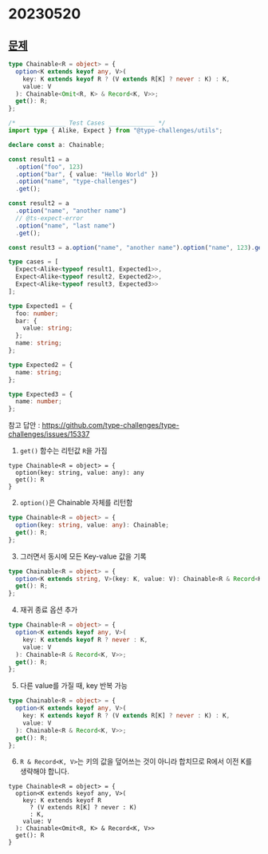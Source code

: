 # 20230520

## [문제](https://www.typescriptlang.org/play?#code/PQKgUABBCMBMEFoIGEAWBDAlgO3QIwBsBTCAeQAcAXTAe2wGdJEEXWm8BPCAQW0tTpcAYgFcIACgAC6PgDMRASggBiALZEAJphGqV6cuQKYAxump0wTZdYgBFEUXrnslqGiy5CJGlVoMI6ABOJMY0qqp0BFwi9JoQOBAAUugAbuj0xoGYVAB0EABCIpQQAO6oRNilJPQlmJTGqBCUNBAAKhzkRADKmdmUADQQppUcNGLkgT5EgVFNHSR1APyuEACSlfyY9EMYBMTYAOZEg6Ni2ERxzXOdAZU0eABWRMbFNIEBQwTp20hlZkQpaYQU4QIwAaxISCuExoKUwGhIlBKLXk2BefggAAMfM5xBCOIM0gQHApMbcNFijpRxKS8ussTi-JiTmMhjIIEQAB6UCoU-ghESBYJ8IZ0WSYA7XEicJrlCAHTCAyr48kQIkOPIAdWqAhEBAp+DGxSu6GMxkc235EHFuAIEGC9D1xTh6EpREomJyKyEbw5nPQqkMRBWmNDlEYUARxi+wVFDGKoWw4oOAC4UBgcPhiCtE057Y4nRAALxx5NMKA5Rl0cQAclkNBoNcGcAAzApyxBK75qzXcOomxAa5R5ggGug9hUjvQa+2oBWq9ha3gggOAN5q8cONM1gASRD2LU1b31NYgAF9Z3OclSaStgMA-Z0XrLEfMIDRZPnHQRjS08EQUyYHAeUCWRTRIAAlAsfwgVcO3rGg02wHR-0CDs+wAiAnCyQ4O2XQI0zguc53VTDsJwA4OzPJhqKgUNMRWABNVkNDoIcIHOS4WhKLIeVuLgHnoYBw1BGgFWMJoWgwbANGIF8IBhLxdCQB4YmKBJhxuYhAQIL0mGYsRhgCehHXUWUzCxfEyUiLhTXNKhtkxcjDjJGQ+TlTFSLJIz-34zZDkQCBVLzYhUgWYp0gQLY8i6AMSExKzSjY4pfPIb5Llqc09KgAA+CAADVMCIEp30qABxOodxEPA01QShKHIegU3vcMGhyQTK0CA5gDgMAQGASxQAgAB9UaxvGsaIAM95kBoBEID3WMJuW0aIH6yxNJIdxMy8AAeCDi3fR5nkoPKSyI99u2wXaAGk-R5GTtnxD9+MGfKcvEDt8TTO6uQejQnqIUZPwgjsoEWCR8vu3ltgggBtG6AF0IAh85AXeH7L2In7+g7Ui03ypgFDTbbPGIXbSFUOp9sGG68oAMggKDQkCDRbrenKcqYG9iaZsBqLAIaVuWtpHGKZB0kcEbhfGtaBswQM3mNN9124cFjggABRTkn2KM9rUmXQa0kTbR12fYp2AIpMAIadLCjGMQjoPN0BJjMyeDMBc2KB0nWgQ70CYLtcTrBsB1bS9g78JcV0Gdd8cHPcDwgI8Zg0U8LyDhdawwgchxHMcJ0ORwZyDnnLG9r8nXgEtA-nK6c7ivOZBofl3lzy97wgE36AQLldb7oU3izhveybwYay+PMO7L91by952fegygWwDkeQ9zieW7bjim8j7Ox-7ZtYDbWfqXbMBNrZWJthLOGmG13XdrVzAIV2zaXt9n9oEGR+Ts0aAnNcZQD-i8Z+6t37zE-svWAv8db-w0LAIBD94FgJfm-D+n4v4rzgbrTQLZkGIw2m+UBPIND+3OkwBCSEULTHYEEQieNNxkUoDhSiUBaK73UGmZylEBZX1IZoGusEmAYR4awii-NiE3EERoVelCoBiI4rQtCAshYy0mqIQIO8ug8katLDRw05aC3ALlCAXQMCxlOO8egNBiTOCahAOqDUmotQyKgdq9BOrdTgMAGQNQ6FmMKsVLCdjrbO1qvVRqzVhLuM8d4nqsBgC2PsX4CMEA8oAFk3hbXNpORwkSXExNah4jqbxKLrSAA)

```ts
type Chainable<R = object> = {
  option<K extends keyof any, V>(
    key: K extends keyof R ? (V extends R[K] ? never : K) : K,
    value: V
  ): Chainable<Omit<R, K> & Record<K, V>>;
  get(): R;
};

/* _____________ Test Cases _____________ */
import type { Alike, Expect } from "@type-challenges/utils";

declare const a: Chainable;

const result1 = a
  .option("foo", 123)
  .option("bar", { value: "Hello World" })
  .option("name", "type-challenges")
  .get();

const result2 = a
  .option("name", "another name")
  // @ts-expect-error
  .option("name", "last name")
  .get();

const result3 = a.option("name", "another name").option("name", 123).get();

type cases = [
  Expect<Alike<typeof result1, Expected1>>,
  Expect<Alike<typeof result2, Expected2>>,
  Expect<Alike<typeof result3, Expected3>>
];

type Expected1 = {
  foo: number;
  bar: {
    value: string;
  };
  name: string;
};

type Expected2 = {
  name: string;
};

type Expected3 = {
  name: number;
};
```

참고 답안 : https://github.com/type-challenges/type-challenges/issues/15337

1. `get()` 함수는 리턴값 `R`을 가짐

```Ts
type Chainable<R = object> = {
  option(key: string, value: any): any
  get(): R
}
```

2. `option()`은 Chainable 자체를 리턴함

```ts
type Chainable<R = object> = {
  option(key: string, value: any): Chainable;
  get(): R;
};
```

3. 그러면서 동시에 모든 Key-value 값을 기록

```ts
type Chainable<R = object> = {
  option<K extends string, V>(key: K, value: V): Chainable<R & Record<K, V>>;
  get(): R;
};
```

4. 재귀 종료 옵션 추가

```ts
type Chainable<R = object> = {
  option<K extends keyof any, V>(
    key: K extends keyof R ? never : K,
    value: V
  ): Chainable<R & Record<K, V>>;
  get(): R;
};
```

5. 다른 value를 가질 때, key 반복 가능

```ts
type Chainable<R = object> = {
  option<K extends keyof any, V>(
    key: K extends keyof R ? (V extends R[K] ? never : K) : K,
    value: V
  ): Chainable<R & Record<K, V>>;
  get(): R;
};
```

6. `R & Record<K, V>`는 키의 값을 덮어쓰는 것이 아니라 합치므로 R에서 이전 K를 생략해야 합니다.

```Ts
type Chainable<R = object> = {
  option<K extends keyof any, V>(
    key: K extends keyof R
      ? (V extends R[K] ? never : K)
      : K,
    value: V
  ): Chainable<Omit<R, K> & Record<K, V>>
  get(): R
}
```
